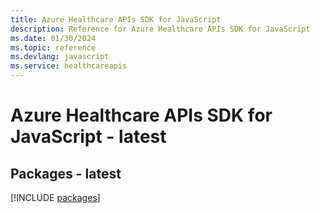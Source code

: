 ```yaml
---
title: Azure Healthcare APIs SDK for JavaScript
description: Reference for Azure Healthcare APIs SDK for JavaScript
ms.date: 01/30/2024
ms.topic: reference
ms.devlang: javascript
ms.service: healthcareapis
---
```

# Azure Healthcare APIs SDK for JavaScript - latest
## Packages - latest
[!INCLUDE [packages](healthcare-apis-index.md)]